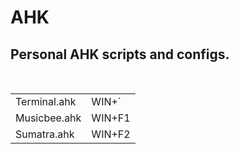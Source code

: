 # AHK
<h2>Personal AHK scripts and configs.</h2>
<br>
<table>
  <tr> 
    <td>Terminal.ahk</td>
    <td>WIN+`</td>
  </tr>
  <tr> 
    <td>Musicbee.ahk</td>
    <td>WIN+F1</td>
  </tr>
  <tr> 
    <td>Sumatra.ahk</td>
    <td>WIN+F2</td>
  </tr>
</table>
